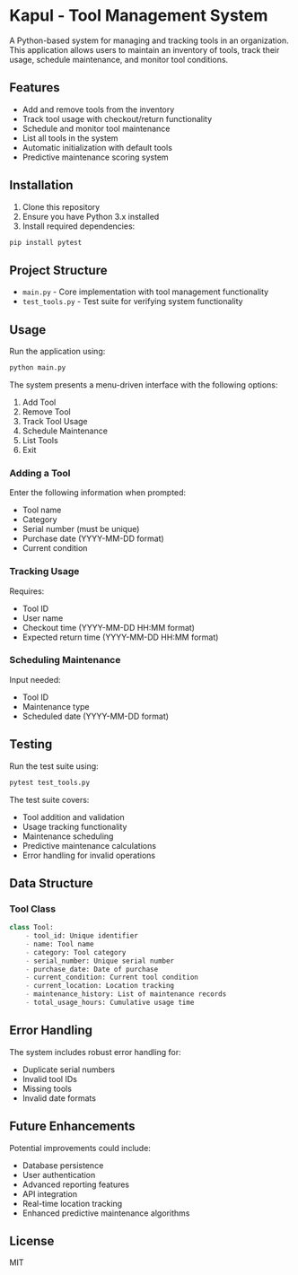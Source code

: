  #  Kapul - Tool Management System

A Python-based system for managing and tracking tools in an organization. This application allows users to maintain an inventory of tools, track their usage, schedule maintenance, and monitor tool conditions.

## Features
- Add and remove tools from the inventory
- Track tool usage with checkout/return functionality
- Schedule and monitor tool maintenance
- List all tools in the system
- Automatic initialization with default tools
- Predictive maintenance scoring system

## Installation

1. Clone this repository
2. Ensure you have Python 3.x installed
3. Install required dependencies:
```bash
pip install pytest
```

## Project Structure

- `main.py` - Core implementation with tool management functionality
- `test_tools.py` - Test suite for verifying system functionality

## Usage

Run the application using:
```bash
python main.py
```

The system presents a menu-driven interface with the following options:
1. Add Tool
2. Remove Tool
3. Track Tool Usage
4. Schedule Maintenance
5. List Tools
6. Exit

### Adding a Tool
Enter the following information when prompted:
- Tool name
- Category
- Serial number (must be unique)
- Purchase date (YYYY-MM-DD format)
- Current condition

### Tracking Usage
Requires:
- Tool ID
- User name
- Checkout time (YYYY-MM-DD HH:MM format)
- Expected return time (YYYY-MM-DD HH:MM format)

### Scheduling Maintenance
Input needed:
- Tool ID
- Maintenance type
- Scheduled date (YYYY-MM-DD format)

## Testing
Run the test suite using:
```bash
pytest test_tools.py
```

The test suite covers:
- Tool addition and validation
- Usage tracking functionality
- Maintenance scheduling
- Predictive maintenance calculations
- Error handling for invalid operations

## Data Structure

### Tool Class
```python
class Tool:
    - tool_id: Unique identifier
    - name: Tool name
    - category: Tool category
    - serial_number: Unique serial number
    - purchase_date: Date of purchase
    - current_condition: Current tool condition
    - current_location: Location tracking
    - maintenance_history: List of maintenance records
    - total_usage_hours: Cumulative usage time
```

## Error Handling
The system includes robust error handling for:
- Duplicate serial numbers
- Invalid tool IDs
- Missing tools
- Invalid date formats

## Future Enhancements
Potential improvements could include:
- Database persistence
- User authentication
- Advanced reporting features
- API integration
- Real-time location tracking
- Enhanced predictive maintenance algorithms


## License

MIT
